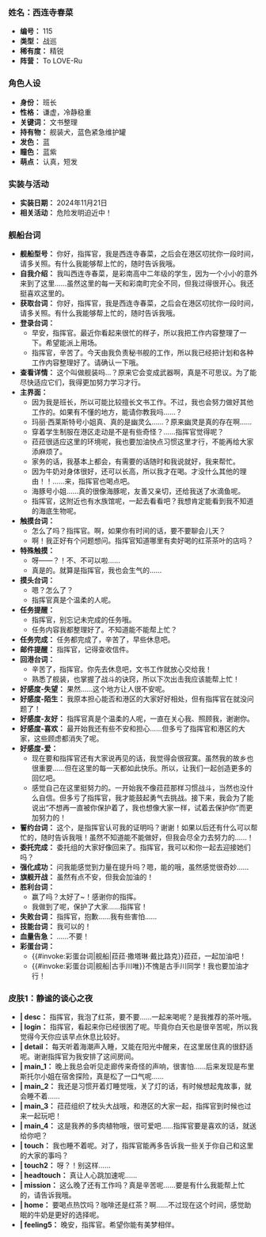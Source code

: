 ### 姓名：西连寺春菜
* **编号：** 115
* **类型：** 战巡
* **稀有度：** 精锐
* **阵营：** To LOVE-Ru


### 角色人设
* **身份：** 班长
* **性格：** 谦虚，冷静稳重
* **关键词：** 文书整理
* **持有物：** 舰装犬，蓝色紧急维护罐
* **发色：** 蓝
* **瞳色：** 蓝紫
* **萌点：** 认真，短发


### 实装与活动
* **实装日期：** 2024年11月21日
* **相关活动：** 危险发明迫近中！


### 舰船台词
* **舰船型号：** 你好，指挥官，我是西连寺春菜，之后会在港区叨扰你一段时间，请多关照。有什么我能够帮上忙的，随时告诉我哦。
* **自我介绍：** 我叫西连寺春菜，是彩南高中二年级的学生，因为一个小小的意外来到了这里......虽然这里的每一天和彩南町完全不同，但我过得很开心。我还挺喜欢这里的。
* **获取台词：** 你好，指挥官，我是西连寺春菜，之后会在港区叨扰你一段时间，请多关照。有什么我能够帮上忙的，随时告诉我哦。
* **登录台词：**
  * 早安，指挥官。最近你看起来很忙的样子，所以我把工作内容整理了一下。希望能派上用场。
  * 指挥官，辛苦了。今天由我负责秘书舰的工作，所以我已经把计划和各种工作内容整理好了。请确认一下哦。
* **查看详情：** 这个叫做舰装吗...？原来它会变成武器啊，真是不可思议。为了能尽快适应它们，我得更加努力学习才行。
* **主界面：**
  * 因为我是班长，所以可能比较擅长文书工作。不过，我也会努力做好其他工作的。如果有不懂的地方，能请你教我吗……？
  * 玛丽·西莱斯特号小姐真、真的是幽灵么……？原来幽灵是真的存在啊……
  * 穿着学生制服在港区走动是不是有些奇怪？……指挥官觉得呢？
  * 菈菈很适应这里的环境呢，我也要加油快点习惯这里才行，不能再给大家添麻烦了。
  * 家务的话，我基本上都会，有需要的话随时和我说就好，我来帮忙。
  * 因为牛奶对身体很好，还可以长高，所以我才在喝。才没什么其他的理由！！……来，指挥官也喝点吧。
  * 海豚号小姐……真的很像海豚呢，友善又亲切，还给我送了水滴鱼呢。
  * 指挥官，这附近也有水族馆呢，一起去看看吧？我想肯定能看到我不知道的海底生物呢。
* **触摸台词：**
  * 怎么了吗？指挥官。啊，如果你有时间的话，要不要聊会儿天？
  * 啊！我正好有个问题想问。指挥官知道哪里有卖好喝的红茶茶叶的店吗？
* **特殊触摸：**
  * 呀——？！不、不可以啦……
  * 真是的。就算是指挥官，我也会生气的……
* **摸头台词：**
  * 嗯？怎么了？
  * 指挥官真是个温柔的人呢。
* **任务提醒：**
  * 指挥官，别忘记未完成的任务哦。
  * 任务内容我都整理好了。不知道能不能帮上忙？
* **任务完成：** 任务都完成了，辛苦了，早些休息吧。
* **邮件提醒：** 指挥官，记得查收信件。
* **回港台词：**
  * 辛苦了，指挥官。你先去休息吧，文书工作就放心交给我！
  * 熟悉了舰装，也掌握了战斗的诀窍，所以下次出击我应该能帮上忙！
* **好感度-失望：** 果然……这个地方让人很不安呢。
* **好感度-陌生：** 我原本担心能否和港区的大家好好相处，但有指挥官在就没问题了！
* **好感度-友好：** 指挥官真是个温柔的人呢，一直在关心我、照顾我，谢谢你。
* **好感度-喜欢：** 最开始我还有些不安和担心……但多亏了指挥官和港区的大家，这些顾虑都消失了呢。
* **好感度-爱：**
  * 现在要和指挥官还有大家说再见的话，我觉得会很寂寞。虽然我的故乡也很重要……但在这里的每一天都如此快乐。所以，让我们一起创造更多的回忆吧。
  * 感觉自己在这里挺努力的。一开始我不像菈菈那样习惯战斗，当然也没什么自信。但多亏了指挥官，我才能鼓起勇气去挑战。接下来，我会为了能说出“不想再一直被你保护着了，我也想像大家一样，试着去保护你”而更加努力的！
* **誓约台词：** 这个，是指挥官认可我的证明吗？谢谢！如果以后还有什么可以帮忙的，随时告诉我哦！虽然不知道能不能做好，但我会尽全力去努力的……！
* **委托完成：** 委托组的大家好像回来了。指挥官，我可以和你一起去迎接她们吗？
* **强化成功：** 问我能感觉到力量在提升吗？嗯，能的哦，虽然感觉很奇妙……
* **旗舰开战：** 虽然有点不安，但我会加油的！
* **胜利台词：**
  * 赢了吗？太好了~！感谢你的指挥。
  * 我做到了呢，保护了大家……指挥官！
* **失败台词：** 指挥官，抱歉……我有些害怕……
* **技能台词：** 我可以的！
* **血量告急：** ……不要！
* **彩蛋台词：**
  * {{#invoke:彩蛋台词|舰船|菈菈·撒塔琳·戴比路克}}菈菈，一起加油吧！
  * {{#invoke:彩蛋台词|舰船|古手川唯}}不愧是古手川同学！我也要加油才行！


### 皮肤1：静谧的谈心之夜
* **| desc：** 指挥官，我泡了红茶，要不要……一起来喝呢？是我推荐的茶叶哦。
* **| login：** 指挥官，看起来你已经很困了呢。毕竟你白天也是很辛苦呢，所以我觉得今天你应该早点休息比较好。
* **| detail：** 每天听着海潮声入睡，又能在阳光中醒来，在这里居住真的很舒适呢。谢谢指挥官为我安排了这间房间。
* **| main_1：** 晚上我总会听见走廊传来奇怪的声响，很害怕……后来发现是布里斯托尔小姐在宿舍探险，真是松了一口气呢……
* **| main_2：** 我还是习惯开着灯睡觉哦，关了灯的话，有时候想起鬼故事，就会睡不着……
* **| main_3：** 菈菈组织了枕头大战哦，和港区的大家一起，指挥官到时候也过来一起玩吧！
* **| main_4：** 这是我养的多肉植物哦，很可爱吧……指挥官要是喜欢的话，就送给你吧？
* **| touch：** 我也睡不着呢。对了，指挥官能再多告诉我一些关于你自己和这里的大家的事吗？
* **| touch2：** 呀？！别这样……
* **| headtouch：** 真让人心跳加速呢……
* **| mission：** 这么晚了还有工作吗？真是辛苦呢……要是有什么我能帮上忙的，请告诉我哦。
* **| home：** 要喝点热饮吗？咖啡还是红茶？啊……不过现在这个时间，感觉助眠的牛奶是更好的选择呢。
* **| feeling5：** 晚安，指挥官。希望你能有美梦相伴。
